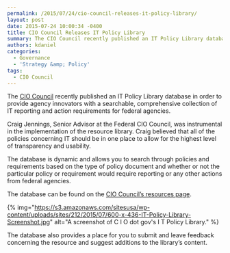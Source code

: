 ```yaml
---
permalink: /2015/07/24/cio-council-releases-it-policy-library/
layout: post
date: 2015-07-24 10:00:34 -0400
title: CIO Council Releases IT Policy Library
summary: The CIO Council recently published an IT Policy Library database in order to provide agency innovators with a searchable, comprehensive collection of IT reporting and action requirements for federal agencies. Craig Jennings, Senior Advisor at the Federal CIO Council, was instrumental in the implementation of the resource library. Craig believed that all of the policies
authors: kdaniel
categories:
  - Governance
  - 'Strategy &amp; Policy'
tags:
  - CIO Council
---
```


The <a href="https://www.cio.gov/" target="_blank">CIO Council</a> recently published an IT Policy Library database in order to provide agency innovators with a searchable, comprehensive collection of IT reporting and action requirements for federal agencies.

Craig Jennings, Senior Advisor at the Federal CIO Council, was instrumental in the implementation of the resource library. Craig believed that all of the policies concerning IT should be in one place to allow for the highest level of transparency and usability.

The database is dynamic and allows you to search through policies and requirements based on the type of policy document and whether or not the particular policy or requirement would require reporting or any other actions from federal agencies.

The database can be found on the [CIO Council’s resources page](https://www.cio.gov/resources/it-policy-library/).

{% img="https://s3.amazonaws.com/sitesusa/wp-content/uploads/sites/212/2015/07/600-x-436-IT-Policy-Library-Screenshot.jpg" alt="A screenshot of C I O dot gov's I T Policy Library." %}

The database also provides a place for you to submit and leave feedback concerning the resource and suggest additions to the library’s content.

&nbsp;